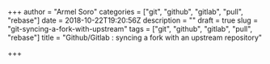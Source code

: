 +++
author = "Armel Soro"
categories = ["git", "github", "gitlab", "pull", "rebase"]
date = 2018-10-22T19:20:56Z
description = ""
draft = true
slug = "git-syncing-a-fork-with-upstream"
tags = ["git", "github", "gitlab", "pull", "rebase"]
title = "Github/Gitlab : syncing a fork with an upstream repository"

+++





